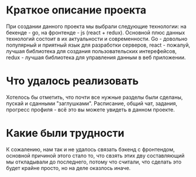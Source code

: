 # Краткое описание проекта

При создании данного проекта мы выбрали следующие технологии: на бекенде - go, на фронтенде - js (react + redux). Основной плюс данных технологий состоит в их актуальности 
и современности. Go - довольно популярный и приятный язык для разработки серверов, react - пожалуй, лучшая библиотека для создания пользовательских интерефейсов, 
redux - лучшая библиотека для управления данным в веб приложении.

# Что удалось реализовать

Хотелось бы отметить, что почти все нужные разделы были сделаны, пускай и сданными "заглушками". Расписание, общий чат, задания, прогресс профиля - всё это вы можете увидеть
в данном проекте.

# Какие были трудности

К сожалению, нам так и не удалось связать бэкенд с фронтендом, основной причиной этого стало то, что свзять этих дву составляющий мы откладывали до последнего, потому что считали,
что сделать это будет крайне просто, но на деле оказлось иначе.
